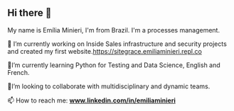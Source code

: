 ## Hi there 👋


My name is Emília Minieri, I'm from Brazil. I'm a  processes management.


 🥇 I’m currently working on Inside Sales infrastructure and security projects and created my first website.https://sitegrace.emiliaminieri.repl.co
 
 🥉I’m currently learning Python  for Testing and Data Science,  English and French.
 
 🎯I’m looking to collaborate  with multidisciplinary and dynamic teams.

 📫 How to reach me: **www.linkedin.com/in/emiliaminieri**
  
